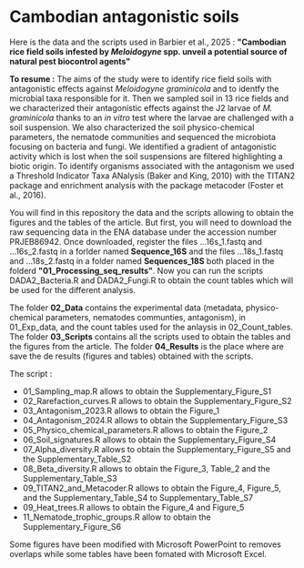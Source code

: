 # Cambodian antagonistic soils
Here is the data and the scripts used in Barbier et al., 2025 : **"Cambodian rice field soils infested by _Meloidogyne_ spp. unveil a potential source of natural pest biocontrol agents"**

**To resume :**
The aims of the study were to identify rice field soils with antagonistic effects against _Meloidogyne graminicola_ and to identfy the microbial taxa responsible for it. Then we sampled soil in 13 rice fields and we characterized their antagonistic effects against the J2 larvae of _M. graminicola_ thanks to an _in vitro_ test where the larvae are challenged with a soil suspension. We also characterized the soil physico-chemical parameters, the nematode communities and sequenced the microbiota focusing on bacteria and fungi. We identified a gradient of antagonistic activity which is lost when the soil suspensions are filtered highlighting a biotic origin. To identify organisms associated with the antagonism we used a Threshold Indicator Taxa ANalysis (Baker and King, 2010) with the TITAN2 package and enrichment analysis with the package metacoder (Foster et al., 2016).

You will find in this repository the data and the scripts allowing to obtain the figures and the tables of the article. But first, you will need to download the raw sequencing data in the ENA database under the accession number PRJEB86942. Once downloaded, register the files ...16s_1.fastq and ...16s_2.fastq in a forlder named **Sequence_16S** and the files ...18s_1.fastq and ...18s_2.fastq in a folder named **Sequences_18S** both placed in the folderd **"01_Processing_seq_results"**. Now you can run the scripts DADA2_Bacteria.R and DADA2_Fungi.R to obtain the count tables which will be used for the different analysis. 

The folder **02_Data** contains the experimental data (metadata, physico-chemical parameters, nematodes communties, antagonism), in 01_Exp_data, and the count tables used for the anlaysis in 02_Count_tables. The folder **03_Scripts** contains all the scripts used to obtain the tables and the figures from the article. The folder **04_Results** is the place where are save the de results (figures and tables) obtained with the scripts. 

The script :
- 01_Sampling_map.R allows to obtain the Supplementary_Figure_S1
- 02_Rarefaction_curves.R allows to obtain the Supplementary_Figure_S2
- 03_Antagonism_2023.R allows to obtain the Figure_1
- 04_Antagonism_2024.R allows to obtain the Supplementary_Figure_S3
- 05_Physico_chemical_parameters.R allows to obtain the Figure_2
- 06_Soil_signatures.R allows to obtain the Supplementary_Figure_S4
- 07_Alpha_diversity.R allows to obtain the Supplementary_Figure_S5 and the Supplementary_Table_S2
- 08_Beta_diversity.R allows to obtain the Figure_3, Table_2 and the Supplementary_Table_S3
- 09_TITAN2_and_Metacoder.R allows to obtain the Figure_4, Figure_5, and the Supplementary_Table_S4 to Supplementary_Table_S7
- 09_Heat_trees.R allows to obtain the Figure_4 and Figure_5
- 11_Nematode_trophic_groups.R allow to obtain the Supplementary_Figure_S6

Some figures have been modified with Microsoft PowerPoint to removes overlaps while some tables have been fomated with Microsoft Excel. 
